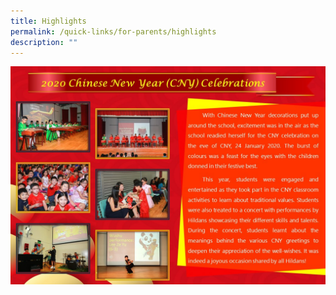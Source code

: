 ```yaml
---
title: Highlights
permalink: /quick-links/for-parents/highlights
description: ""
---
```

![](/images/CNY%20writeup.jpg)